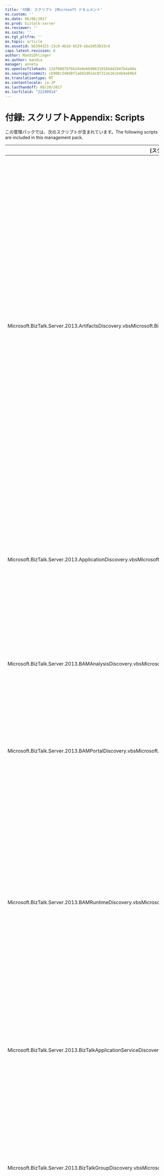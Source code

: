 ```yaml
---
title: '付録: スクリプト |Microsoft ドキュメント'
ms.custom: ''
ms.date: 06/08/2017
ms.prod: biztalk-server
ms.reviewer: ''
ms.suite: ''
ms.tgt_pltfrm: ''
ms.topic: article
ms.assetid: b6394321-13c9-4b1d-b529-eba3d53b33c4
caps.latest.revision: 6
author: MandiOhlinger
ms.author: mandia
manager: anneta
ms.openlocfilehash: 12df00876f6b2da9ebb98631016bd42947b4a40a
ms.sourcegitcommit: cb908c540d8f1a692d01dc8f313e16cb4b4e696d
ms.translationtype: MT
ms.contentlocale: ja-JP
ms.lasthandoff: 09/20/2017
ms.locfileid: "22299914"
---
```

# <a name="appendix-scripts"></a><span data-ttu-id="05808-102">付録: スクリプト</span><span class="sxs-lookup"><span data-stu-id="05808-102">Appendix: Scripts</span></span>
<span data-ttu-id="05808-103">この管理パックでは、次のスクリプトが含まれています。</span><span class="sxs-lookup"><span data-stu-id="05808-103">The following scripts are included in this management pack.</span></span>  
  
|<span data-ttu-id="05808-104">[スクリプト]</span><span class="sxs-lookup"><span data-stu-id="05808-104">Script</span></span>|<span data-ttu-id="05808-105">用途</span><span class="sxs-lookup"><span data-stu-id="05808-105">Purpose</span></span>|  
|------------|-------------|  
|<span data-ttu-id="05808-106">Microsoft.BizTalk.Server.2013.ArtifactsDiscovery.vbs</span><span class="sxs-lookup"><span data-stu-id="05808-106">Microsoft.BizTalk.Server.2013.ArtifactsDiscovery.vbs</span></span>|<span data-ttu-id="05808-107">このスクリプトは $Config に基づいてアプリケーションのアイテムを検出/パラメーターのオプションです。</span><span class="sxs-lookup"><span data-stu-id="05808-107">This script discovers application artifacts based on $Config/Option$ parameter.</span></span> <span data-ttu-id="05808-108">オプションがあります。</span><span class="sxs-lookup"><span data-stu-id="05808-108">Options include</span></span><br /><br /> <span data-ttu-id="05808-109">-All により、送信ポート、送信ポート グループ、アプリケーション、そのホストの関連アプリケーションとの 送信ポート グループには、送信ポートが含まれています。 関係にします。</span><span class="sxs-lookup"><span data-stu-id="05808-109">-   All send ports, send port groups in an application, their hosting relations to an application and 'send port group contains send port' relations.</span></span><br /><span data-ttu-id="05808-110">-すべてのオーケストレーション アプリケーションでは、アプリケーションにそれらのホスティング関係。</span><span class="sxs-lookup"><span data-stu-id="05808-110">-   All orchestrations in an application, their hosting relations to application.</span></span><br /><span data-ttu-id="05808-111">-すべての受信ポート、受信場所をアプリケーションでは、そのホスト関係 'をアプリケーションにし、' 受信ポートが含まれています受信場所' 関係します。</span><span class="sxs-lookup"><span data-stu-id="05808-111">-   All receive ports, receive locations in an application, their hosting relation' to an application and 'receive port contains receive location' relations.</span></span>|  
|<span data-ttu-id="05808-112">Microsoft.BizTalk.Server.2013.ApplicationDiscovery.vbs</span><span class="sxs-lookup"><span data-stu-id="05808-112">Microsoft.BizTalk.Server.2013.ApplicationDiscovery.vbs</span></span>|<span data-ttu-id="05808-113">このスクリプトは、次を検出します。</span><span class="sxs-lookup"><span data-stu-id="05808-113">This script discovers the following:</span></span><br /><br /> <span data-ttu-id="05808-114">のグループ内に 'ホスト アプリケーションをグループ化' のリレーションすべてのアプリケーションです。</span><span class="sxs-lookup"><span data-stu-id="05808-114">-   All applications in a group and 'group hosts application' relations.</span></span><br /><span data-ttu-id="05808-115">-すべてのホスト グループ内に 'グループはホストをホスト' 関係します。</span><span class="sxs-lookup"><span data-stu-id="05808-115">-   All hosts in a group and 'group hosts host' relations.</span></span>|  
|<span data-ttu-id="05808-116">Microsoft.BizTalk.Server.2013.BAMAnalysisDiscovery.vbs</span><span class="sxs-lookup"><span data-stu-id="05808-116">Microsoft.BizTalk.Server.2013.BAMAnalysisDiscovery.vbs</span></span>|<span data-ttu-id="05808-117">このスクリプトは、BAM 分析を検出し、BAM ランタイムのコンポーネントが検出されたコンピューター上のコンポーネントに警告します。</span><span class="sxs-lookup"><span data-stu-id="05808-117">This script discovers BAM analysis and alerts components on a computer where BAM runtime component is discovered.</span></span>|  
|<span data-ttu-id="05808-118">Microsoft.BizTalk.Server.2013.BAMPortalDiscovery.vbs</span><span class="sxs-lookup"><span data-stu-id="05808-118">Microsoft.BizTalk.Server.2013.BAMPortalDiscovery.vbs</span></span>|<span data-ttu-id="05808-119">このスクリプトは、BAM ポータルのコンピューターの IIS 構成を検出します。</span><span class="sxs-lookup"><span data-stu-id="05808-119">This script discovers BAM portal configured on a machine having IIS.</span></span> <span data-ttu-id="05808-120">これは、BAM ロールと BAM ポータルの包含にも検出します。</span><span class="sxs-lookup"><span data-stu-id="05808-120">This also discovers BAM role and the containment of BAM portal in it.</span></span>|  
|<span data-ttu-id="05808-121">Microsoft.BizTalk.Server.2013.BAMRuntimeDiscovery.vbs</span><span class="sxs-lookup"><span data-stu-id="05808-121">Microsoft.BizTalk.Server.2013.BAMRuntimeDiscovery.vbs</span></span>|<span data-ttu-id="05808-122">このスクリプトは $Config をパラメーターとして渡されるコンピューターで BAM ランタイムのコンポーネントを検出/ComputerName$ です。</span><span class="sxs-lookup"><span data-stu-id="05808-122">This script discovers BAM runtime component on a computer passed as parameter $Config/ComputerName$.</span></span> <span data-ttu-id="05808-123">コンピューター名が渡されない場合は、管理データベース内の最下位のサーバー ID を持つランタイム コンピューターで BAM を検出します。</span><span class="sxs-lookup"><span data-stu-id="05808-123">If computer name is not passed then it discovers BAM on a runtime computer with lowest server ID in the management database.</span></span> <span data-ttu-id="05808-124">これは、BAM ロールと BAM ランタイムの包含にも検出します。</span><span class="sxs-lookup"><span data-stu-id="05808-124">This also discovers BAM role and the containment of BAM runtime in it.</span></span>|  
|<span data-ttu-id="05808-125">Microsoft.BizTalk.Server.2013.BizTalkApplicationServiceDiscovery.vbs</span><span class="sxs-lookup"><span data-stu-id="05808-125">Microsoft.BizTalk.Server.2013.BizTalkApplicationServiceDiscovery.vbs</span></span>|<span data-ttu-id="05808-126">このスクリプトは、実行時ロールとそのホスティング関係と共にコンピューター上のすべての BizTalk アプリケーション サービスを検出します。</span><span class="sxs-lookup"><span data-stu-id="05808-126">This script discovers all BizTalk application services on a computer along with its hosting relations with runtime role.</span></span>|  
|<span data-ttu-id="05808-127">Microsoft.BizTalk.Server.2013.BizTalkGroupDiscovery.vbs</span><span class="sxs-lookup"><span data-stu-id="05808-127">Microsoft.BizTalk.Server.2013.BizTalkGroupDiscovery.vbs</span></span>|<span data-ttu-id="05808-128">このスクリプトは $Config をパラメーターとして渡されるコンピューターで BizTalk グループを検出/ComputerName$ です。</span><span class="sxs-lookup"><span data-stu-id="05808-128">This script discovers BizTalk group on a computer passed as parameter $Config/ComputerName$.</span></span> <span data-ttu-id="05808-129">コンピューター名が渡されない場合に、管理データベース内の最下位のサーバー ID を持つランタイム コンピューター上のグループを検出します。</span><span class="sxs-lookup"><span data-stu-id="05808-129">If computer name is not passed then it discovers group on a runtime computer with lowest server ID in the management database.</span></span>|  
|<span data-ttu-id="05808-130">Microsoft.BizTalk.Server.2013.BizTalkRoleDiscovery.vbs</span><span class="sxs-lookup"><span data-stu-id="05808-130">Microsoft.BizTalk.Server.2013.BizTalkRoleDiscovery.vbs</span></span>|<span data-ttu-id="05808-131">このスクリプトは、パラメーターに基づく指定されたコンピューターで BizTalk サーバーの役割を検出します。</span><span class="sxs-lookup"><span data-stu-id="05808-131">This script discovers the BizTalk server roles in a specified computer based on parameter.</span></span> <span data-ttu-id="05808-132">$Config/option$ です。</span><span class="sxs-lookup"><span data-stu-id="05808-132">$Config/Option$.</span></span> <span data-ttu-id="05808-133">オプションを以下に示します。</span><span class="sxs-lookup"><span data-stu-id="05808-133">Options include the following:</span></span><br /><br /> <span data-ttu-id="05808-134">BizTalk ランタイムの役割、BizTalk グループの展開およびグループの展開でのランタイムの包含します。</span><span class="sxs-lookup"><span data-stu-id="05808-134">-   BizTalk runtime role, BizTalk group deployment and containment of runtime in group deployment.</span></span><br /><span data-ttu-id="05808-135">BizTalk ルール エンジンは、役割、BizTalk グループの展開、およびグループの展開でルール エンジンの抑制します。</span><span class="sxs-lookup"><span data-stu-id="05808-135">-   BizTalk rules engine role, BizTalk group deployment and containment of rules engine in group deployment.</span></span> <span data-ttu-id="05808-136">BAM ロールは、オプション、およびグループの展開で、包含構造のいずれかと常に検出されます。</span><span class="sxs-lookup"><span data-stu-id="05808-136">BAM role is always discovered with any of the options, and its containment in group deployment.</span></span>|  
|<span data-ttu-id="05808-137">BizTalkAnalysisDatabaseMonitor.vbs</span><span class="sxs-lookup"><span data-stu-id="05808-137">BizTalkAnalysisDatabaseMonitor.vbs</span></span>|<span data-ttu-id="05808-138">このスクリプトは、接続の状態に基づいて SQL 分析データベースの可用性の監視データを生成します。</span><span class="sxs-lookup"><span data-stu-id="05808-138">This script generates monitoring data for availability of SQL analysis database based on connectivity.</span></span> <span data-ttu-id="05808-139">成功またはエラー状態の監視ができます。</span><span class="sxs-lookup"><span data-stu-id="05808-139">The monitor states can be either success or error.</span></span>|  
|<span data-ttu-id="05808-140">BizTalkArtifactConfigurationMonitor.vbs</span><span class="sxs-lookup"><span data-stu-id="05808-140">BizTalkArtifactConfigurationMonitor.vbs</span></span>|<span data-ttu-id="05808-141">このスクリプトは、BizTalk アプリケーションのアイテムの構成の監視データを生成します。</span><span class="sxs-lookup"><span data-stu-id="05808-141">This script generates monitoring data for BizTalk application artifact configuration.</span></span> <span data-ttu-id="05808-142">各成果物は、次の 3 つの監視状態成功、警告およびエラーのいずれかになります。</span><span class="sxs-lookup"><span data-stu-id="05808-142">Each artifact will be in one of the three monitoring states success, warning and error.</span></span>|  
|<span data-ttu-id="05808-143">BizTalkArtifactSuspendedInstancesMonitor.vbs</span><span class="sxs-lookup"><span data-stu-id="05808-143">BizTalkArtifactSuspendedInstancesMonitor.vbs</span></span>|<span data-ttu-id="05808-144">このスクリプトは、BizTalk アプリケーションのアイテム実行時の状態成果物ごとの中断されたインスタンスの数に基づいて監視データを生成します。</span><span class="sxs-lookup"><span data-stu-id="05808-144">This script generates monitoring data for BizTalk application artifact runtime state based on number of suspended instances per artifact.</span></span> <span data-ttu-id="05808-145">各成果物は、次の 3 つの監視状態成功、警告、およびエラーのいずれかになります。</span><span class="sxs-lookup"><span data-stu-id="05808-145">Each artifact will be in one of the three monitoring states success, warning, and error.</span></span>|  
|<span data-ttu-id="05808-146">BizTalkBAMPortalMonitor.vbs</span><span class="sxs-lookup"><span data-stu-id="05808-146">BizTalkBAMPortalMonitor.vbs</span></span>|<span data-ttu-id="05808-147">このスクリプトは、BAM ポータルの可用性の監視データを生成します。</span><span class="sxs-lookup"><span data-stu-id="05808-147">This script generates monitoring data for availability of BAM portal.</span></span> <span data-ttu-id="05808-148">成功またはエラー状態の監視ができます。</span><span class="sxs-lookup"><span data-stu-id="05808-148">The monitor states can be either success or error.</span></span>|  
|<span data-ttu-id="05808-149">BizTalkHostConfigurationMonitor.vbs</span><span class="sxs-lookup"><span data-stu-id="05808-149">BizTalkHostConfigurationMonitor.vbs</span></span>|<span data-ttu-id="05808-150">このスクリプトは、そのすべてのホスト インスタンス (BTSNTSvc.exe) の可用性に基づいて、BizTalk ホストの監視データを生成します。</span><span class="sxs-lookup"><span data-stu-id="05808-150">This script generates monitoring data for BizTalk host based on the availability of all its host instances (BTSNTSvc.exe).</span></span> <span data-ttu-id="05808-151">モニター状態がいずれかの成功 (を実行している > = 成功した場合の制限)、警告 (を実行している > = 警告の上限と実行 < 成功制限) またはエラー。</span><span class="sxs-lookup"><span data-stu-id="05808-151">The monitor states can be either success (running >= success limit), warning (running >= warning limit and running < success limit) or error.</span></span>|  
|<span data-ttu-id="05808-152">BizTalkDatabaseMonitor.vbs</span><span class="sxs-lookup"><span data-stu-id="05808-152">BizTalkDatabaseMonitor.vbs</span></span>|<span data-ttu-id="05808-153">このスクリプトは、接続の状態に基づいて SQL データベースの可用性の監視データを生成します。</span><span class="sxs-lookup"><span data-stu-id="05808-153">This script generates monitoring data for availability of an SQL database based on connectivity.</span></span> <span data-ttu-id="05808-154">成功またはエラー状態の監視ができます。</span><span class="sxs-lookup"><span data-stu-id="05808-154">The monitor states can be either success or error.</span></span>|  
|<span data-ttu-id="05808-155">BizTalkMultipleDatabaseMonitor.vbs</span><span class="sxs-lookup"><span data-stu-id="05808-155">BizTalkMultipleDatabaseMonitor.vbs</span></span>|<span data-ttu-id="05808-156">このスクリプトは、接続の状態に基づいて、単一のエンティティとして SQL データベースのグループの可用性の監視データを生成します。</span><span class="sxs-lookup"><span data-stu-id="05808-156">This script generates monitoring data for availability of a group of SQL databases as a single entity based on connectivity.</span></span> <span data-ttu-id="05808-157">モニターの状態がいずれかのエラー (プライマリ データベース使用不可) を指定できます (一部プライマリ以外のデータベース利用できません) の警告または成功した場合 (利用可能なすべてのデータベース)。</span><span class="sxs-lookup"><span data-stu-id="05808-157">Monitor states can be either error (primary database not available), warning (some non-primary databases not available) or success (all databases available).</span></span>|  
|<span data-ttu-id="05808-158">BizTalkHostProbeAction.vbs</span><span class="sxs-lookup"><span data-stu-id="05808-158">BizTalkHostProbeAction.vbs</span></span>|<span data-ttu-id="05808-159">このスクリプトは、そのすべてのホスト インスタンス (BTSNTSvc.exe) の可用性に基づいて、BizTalk ホストの診断データを生成します。</span><span class="sxs-lookup"><span data-stu-id="05808-159">This script generates diagnostics data for BizTalk host based on the availability of all its host instances (BTSNTSvc.exe).</span></span> <span data-ttu-id="05808-160">エラーと警告状態は実行されていないホスト インスタンスが表示されます。</span><span class="sxs-lookup"><span data-stu-id="05808-160">For error and warning states it shows host instance that are not running.</span></span>|  
|<span data-ttu-id="05808-161">Microsoft.BizTalk.Server.2013.HostAction.vbs</span><span class="sxs-lookup"><span data-stu-id="05808-161">Microsoft.BizTalk.Server.2013.HostAction.vbs</span></span>|<span data-ttu-id="05808-162">このスクリプトを使用する BizTalk ホストの開始/停止です。</span><span class="sxs-lookup"><span data-stu-id="05808-162">This script is used to Start/Stop a BizTalk Host.</span></span>|  
|<span data-ttu-id="05808-163">Microsoft.BizTalk.Server.2013.OrchestrationAction.vbs</span><span class="sxs-lookup"><span data-stu-id="05808-163">Microsoft.BizTalk.Server.2013.OrchestrationAction.vbs</span></span>|<span data-ttu-id="05808-164">このスクリプトを使用 (BizTalk アプリケーションのアイテム)、オーケストレーションの開始/停止にします。</span><span class="sxs-lookup"><span data-stu-id="05808-164">This script is used to Start/Stop an orchestration (BizTalk application artifact).</span></span>|  
|<span data-ttu-id="05808-165">Microsoft.BizTalk.Server.2013.EnableReceiveLocation.vbs</span><span class="sxs-lookup"><span data-stu-id="05808-165">Microsoft.BizTalk.Server.2013.EnableReceiveLocation.vbs</span></span>|<span data-ttu-id="05808-166">このスクリプトは、受信場所 (BizTalk アプリケーションのアイテム) を有効または無効にするために使用します。</span><span class="sxs-lookup"><span data-stu-id="05808-166">This script is used to Enable/Disable a Receive Location (BizTalk application artifact).</span></span>|  
|<span data-ttu-id="05808-167">Microsoft.BizTalk.Server.2013.SendPortAction.vbs</span><span class="sxs-lookup"><span data-stu-id="05808-167">Microsoft.BizTalk.Server.2013.SendPortAction.vbs</span></span>|<span data-ttu-id="05808-168">このスクリプトを使用する送信ポート (BizTalk アプリケーションのアイテム) の開始/停止です。</span><span class="sxs-lookup"><span data-stu-id="05808-168">This script is used to Start/Stop a Send Port (BizTalk application artifact).</span></span>|  
|<span data-ttu-id="05808-169">Microsoft.BizTalk.Server.2013.SendPortGroupAction.vbs</span><span class="sxs-lookup"><span data-stu-id="05808-169">Microsoft.BizTalk.Server.2013.SendPortGroupAction.vbs</span></span>|<span data-ttu-id="05808-170">このスクリプトを使用する送信ポート グループ (BizTalk アプリケーションのアイテム) の開始/停止です。</span><span class="sxs-lookup"><span data-stu-id="05808-170">This script is used to Start/Stop a Send Port Group (BizTalk application artifact).</span></span>|